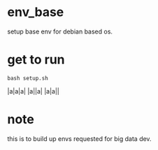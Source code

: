 # env_base
setup base env for debian based os.

# get to run
```
bash setup.sh
```
|a|a|a|
|a||a|
|a|a||

# note
this is to build up envs requested for big data dev. 
